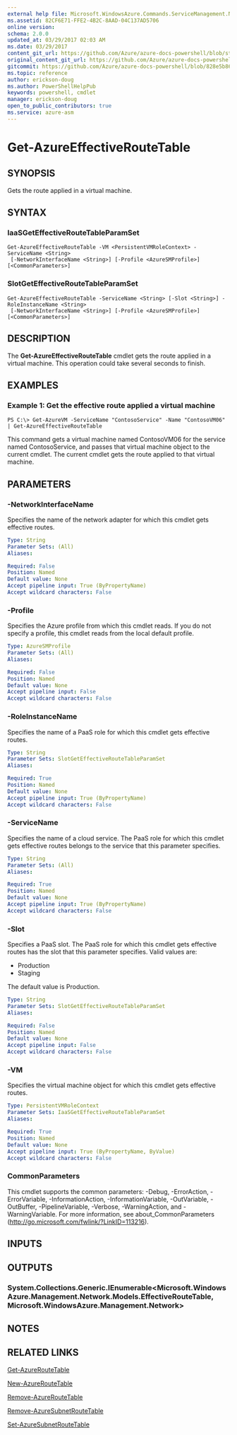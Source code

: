 ```yaml
---
external help file: Microsoft.WindowsAzure.Commands.ServiceManagement.Network.dll-Help.xml
ms.assetid: 82CF6E71-FFE2-4B2C-8AAD-04C137AD5706
online version:
schema: 2.0.0
updated_at: 03/29/2017 02:03 AM
ms.date: 03/29/2017
content_git_url: https://github.com/Azure/azure-docs-powershell/blob/staging/azureps-cmdlets-docs/ServiceManagement/Azure/v3.7.0/Get-AzureEffectiveRouteTable.md
original_content_git_url: https://github.com/Azure/azure-docs-powershell/blob/staging/azureps-cmdlets-docs/ServiceManagement/Azure/v3.7.0/Get-AzureEffectiveRouteTable.md
gitcommit: https://github.com/Azure/azure-docs-powershell/blob/828e5b8648af6bdf3119ffe0cd409647f00de183
ms.topic: reference
author: erickson-doug
ms.author: PowerShellHelpPub
keywords: powershell, cmdlet
manager: erickson-doug
open_to_public_contributors: true
ms.service: azure-asm
---
```


# Get-AzureEffectiveRouteTable

## SYNOPSIS
Gets the route applied in a virtual machine.

## SYNTAX

### IaaSGetEffectiveRouteTableParamSet
```
Get-AzureEffectiveRouteTable -VM <PersistentVMRoleContext> -ServiceName <String>
 [-NetworkInterfaceName <String>] [-Profile <AzureSMProfile>] [<CommonParameters>]
```

### SlotGetEffectiveRouteTableParamSet
```
Get-AzureEffectiveRouteTable -ServiceName <String> [-Slot <String>] -RoleInstanceName <String>
 [-NetworkInterfaceName <String>] [-Profile <AzureSMProfile>] [<CommonParameters>]
```

## DESCRIPTION
The **Get-AzureEffectiveRouteTable** cmdlet gets the route applied in a virtual machine.
This operation could take several seconds to finish.

## EXAMPLES

### Example 1: Get the effective route applied a virtual machine
```
PS C:\> Get-AzureVM -ServiceName "ContosoService" -Name "ContosoVM06" | Get-AzureEffectiveRouteTable
```

This command gets a virtual machine named ContosoVM06 for the service named ContosoService, and passes that virtual machine object to the current cmdlet.
The current cmdlet gets the route applied to that virtual machine.

## PARAMETERS

### -NetworkInterfaceName
Specifies the name of the network adapter for which this cmdlet gets effective routes.

```yaml
Type: String
Parameter Sets: (All)
Aliases: 

Required: False
Position: Named
Default value: None
Accept pipeline input: True (ByPropertyName)
Accept wildcard characters: False
```

### -Profile
Specifies the Azure profile from which this cmdlet reads. 
If you do not specify a profile, this cmdlet reads from the local default profile.

```yaml
Type: AzureSMProfile
Parameter Sets: (All)
Aliases: 

Required: False
Position: Named
Default value: None
Accept pipeline input: False
Accept wildcard characters: False
```

### -RoleInstanceName
Specifies the name of a PaaS role for which this cmdlet gets effective routes.

```yaml
Type: String
Parameter Sets: SlotGetEffectiveRouteTableParamSet
Aliases: 

Required: True
Position: Named
Default value: None
Accept pipeline input: True (ByPropertyName)
Accept wildcard characters: False
```

### -ServiceName
Specifies the name of a cloud service.
The PaaS role for which this cmdlet gets effective routes belongs to the service that this parameter specifies.

```yaml
Type: String
Parameter Sets: (All)
Aliases: 

Required: True
Position: Named
Default value: None
Accept pipeline input: True (ByPropertyName)
Accept wildcard characters: False
```

### -Slot
Specifies a PaaS slot.
The PaaS role for which this cmdlet gets effective routes has the slot that this parameter specifies.
Valid values are: 

- Production
- Staging 

The default value is Production.

```yaml
Type: String
Parameter Sets: SlotGetEffectiveRouteTableParamSet
Aliases: 

Required: False
Position: Named
Default value: None
Accept pipeline input: False
Accept wildcard characters: False
```

### -VM
Specifies the virtual machine object for which this cmdlet gets effective routes.

```yaml
Type: PersistentVMRoleContext
Parameter Sets: IaaSGetEffectiveRouteTableParamSet
Aliases: 

Required: True
Position: Named
Default value: None
Accept pipeline input: True (ByPropertyName, ByValue)
Accept wildcard characters: False
```

### CommonParameters
This cmdlet supports the common parameters: -Debug, -ErrorAction, -ErrorVariable, -InformationAction, -InformationVariable, -OutVariable, -OutBuffer, -PipelineVariable, -Verbose, -WarningAction, and -WarningVariable. For more information, see about_CommonParameters (http://go.microsoft.com/fwlink/?LinkID=113216).

## INPUTS

## OUTPUTS

### System.Collections.Generic.IEnumerable<Microsoft.WindowsAzure.Management.Network.Models.EffectiveRouteTable, Microsoft.WindowsAzure.Management.Network>

## NOTES

## RELATED LINKS

[Get-AzureRouteTable](./Get-AzureRouteTable.md)

[New-AzureRouteTable](./New-AzureRouteTable.md)

[Remove-AzureRouteTable](./Remove-AzureRouteTable.md)

[Remove-AzureSubnetRouteTable](./Remove-AzureSubnetRouteTable.md)

[Set-AzureSubnetRouteTable](./Set-AzureSubnetRouteTable.md)



